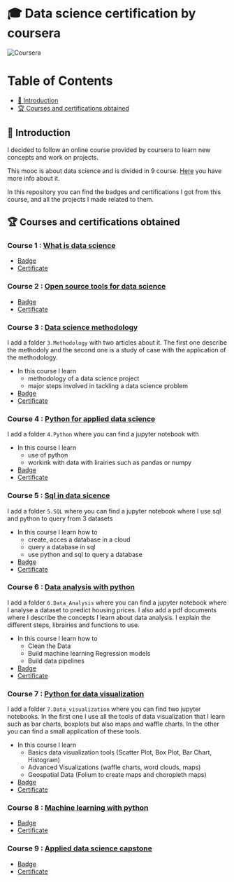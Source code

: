 # 🎓 Data science certification by coursera

![Coursera](https://www.imt.fr/wp-content/uploads/2015/09/201509_logo-Coursera.jpg)

Table of Contents
=================

  * [ 🐣 Introduction](#-introduction)
  * [ 🏆 Courses and certifications obtained](#-courses-and-certifications-obtained)

## 🐣 Introduction

I decided to follow an online course provided by coursera to learn new concepts and work on projects.

This mooc is about data science and is divided in 9 course. [Here](https://www.coursera.org/professional-certificates/ibm-data-science#courses) you have more info about it. 


In this repository you can find the badges and certifications I got from this course, and all the projects I made related to them.



## 🏆 Courses and certifications obtained

### Course 1 : [What is data science](https://www.coursera.org/learn/what-is-datascience?specialization=ibm-data-science)

* [Badge](https://www.youracclaim.com/org/ibm/badge/data-science-orientation)
* [Certificate](https://www.coursera.org/account/accomplishments/certificate/FEWGWQCPBH85)

### Course 2 : [Open source tools for data science](https://www.coursera.org/learn/open-source-tools-for-data-science?specialization=ibm-data-science)

* [Badge](https://www.youracclaim.com/org/ibm/badge/open-source-tools-for-data-science)
* [Certificate](https://www.coursera.org/account/accomplishments/records/P866TJNZJ38A)

### Course 3 : [Data science methodology](https://www.coursera.org/learn/data-science-methodology?specialization=ibm-data-science)

I add a folder `3.Methodology` with two articles about it. The first one describe the methodoly and the second one is a study of case with the application of the methodology.

* In this course I learn
    - methodology of a data science project
    - major steps involved in tackling a data science problem
* [Badge](https://www.youracclaim.com/org/ibm/badge/data-science-methodology)
* [Certificate](https://www.coursera.org/account/accomplishments/records/WUHQRQWVLXBG)


### Course 4 : [Python for applied data science](https://www.coursera.org/learn/python-for-applied-data-science-ai?specialization=ibm-data-science)

I add a folder  `4.Python` where you can find a jupyter notebook with 

*  In this course I learn
    - use of python
    - workink with data with lirairies such as pandas or numpy
* [Badge](https://www.youracclaim.com/org/ibm/badge/python-for-data-science-and-ai)
* [Certificate](https://www.coursera.org/account/accomplishments/records/WW542U8XL2ZB)

### Course 5 : [Sql in data sicence](https://www.coursera.org/learn/sql-data-science)

I add a folder  `5.SQL` where you can find a jupyter notebook where I use sql and python to query from 3 datasets

* In this course I learn how to
  - create, acces a database in a cloud
  - query a database in sql
  - use python and sql to query a database
* [Badge](https://www.youracclaim.com/org/ibm/badge/databases-and-sql-for-data-science)
* [Certificate](https://www.coursera.org/account/accomplishments/records/GXJJTU3JQ68J)

### Course 6 : [Data analysis with python](https://www.coursera.org/learn/data-analysis-with-python)

I add a folder  `6.Data_Analysis` where you can find a jupyter notebook where I analyse a dataset to predict housing prices. I also add a pdf documents where I describe the concepts I learn about data analysis. I explain the different steps, librairies and functions to use.

* In this course I learn how to
  - Clean the Data
  - Build machine learning Regression models
  - Build data pipelines
* [Badge](https://www.youracclaim.com/org/ibm/badge/data-analysis-with-python)
* [Certificate](https://www.coursera.org/account/accomplishments/records/895NUFKED5QW)

### Course 7 : [Python for data visualization](https://www.coursera.org/learn/python-for-data-visualization)

I add a folder `7.Data_visualization` where you can find two jupyter notebooks. In the first one I use all the tools of data visualization that I learn such as bar charts, boxplots but also maps and waffle charts. In the other you can find a small application of these tools.

* In this course I learn 
  - Basics data visualization tools (Scatter Plot, Box Plot, Bar Chart, Histogram)
  - Advanced Visualizations (waffle charts, word clouds, maps)
  - Geospatial Data (Folium to create maps and choropleth maps)
* [Badge](https://www.youracclaim.com/org/ibm/badge/data-visualization-with-python)
* [Certificate](https://www.coursera.org/account/accomplishments/records/Y8HGMA5C9B2F)

### Course 8 : [Machine learning with python](https://www.coursera.org/learn/machine-learning-with-python)

* [Badge]()
* [Certificate]()

### Course 9 : [Applied data science capstone](https://www.coursera.org/learn/applied-data-science-capstone)
* [Badge]()
* [Certificate]()
